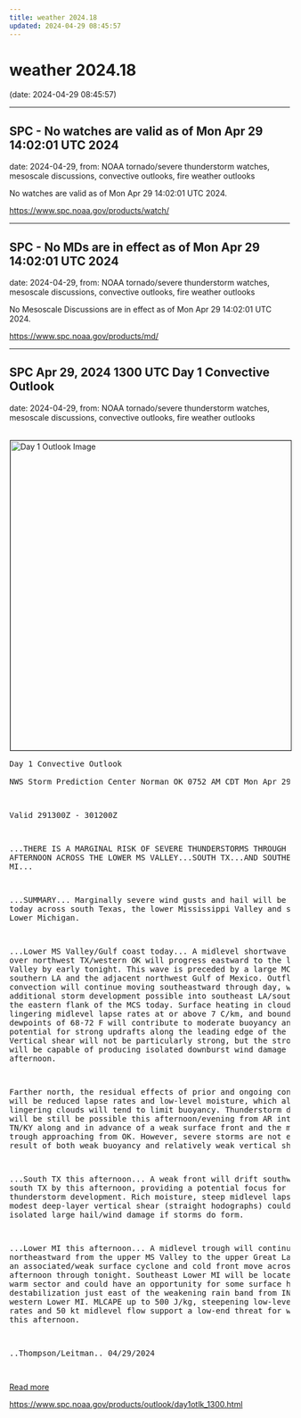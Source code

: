 ```yaml
---
title: weather 2024.18
updated: 2024-04-29 08:45:57
---
```


# weather 2024.18

(date: 2024-04-29 08:45:57)

---

## SPC - No watches are valid as of Mon Apr 29 14:02:01 UTC 2024

date: 2024-04-29, from: NOAA tornado/severe thunderstorm watches, mesoscale discussions, convective outlooks, fire weather outlooks

No watches are valid as of Mon Apr 29 14:02:01 UTC 2024. 

<https://www.spc.noaa.gov/products/watch/>

---

## SPC - No MDs are in effect as of Mon Apr 29 14:02:01 UTC 2024

date: 2024-04-29, from: NOAA tornado/severe thunderstorm watches, mesoscale discussions, convective outlooks, fire weather outlooks

No Mesoscale Discussions are in effect as of Mon Apr 29 14:02:01 UTC 2024. 

<https://www.spc.noaa.gov/products/md/>

---

## SPC Apr 29, 2024 1300 UTC Day 1 Convective Outlook

date: 2024-04-29, from: NOAA tornado/severe thunderstorm watches, mesoscale discussions, convective outlooks, fire weather outlooks

<br /><a href="https://www.spc.noaa.gov/products/outlook/day1otlk.html"><img src="https://www.spc.noaa.gov/products/outlook/day1otlk.gif" border="1" alt="Day 1 Outlook Image" hspace="1" vspace="1" width="815" height="555" align="center" /></a><pre>
Day 1 Convective Outlook  
NWS Storm Prediction Center Norman OK
0752 AM CDT Mon Apr 29 2024

Valid 291300Z - 301200Z

...THERE IS A MARGINAL RISK OF SEVERE THUNDERSTORMS THROUGH LATE
AFTERNOON ACROSS THE LOWER MS VALLEY...SOUTH TX...AND SOUTHEAST
LOWER MI...

...SUMMARY...
Marginally severe wind gusts and hail will be possible today across
south Texas, the lower Mississippi Valley and southeast Lower
Michigan.

...Lower MS Valley/Gulf coast today...
A midlevel shortwave trough over northwest TX/western OK will
progress eastward to the lower MS Valley by early tonight.  This
wave is preceded by a large MCS now over southern LA and the
adjacent northwest Gulf of Mexico.  Outflow with this convection
will continue moving southeastward through day, with some additional
storm development possible into southeast LA/southern MS on the
eastern flank of the MCS today.  Surface heating in cloud breaks,
lingering midlevel lapse rates at or above 7 C/km, and
boundary-layer dewpoints of 68-72 F will contribute to moderate
buoyancy and the potential for strong updrafts along the leading
edge of the MCS.  Vertical shear will not be particularly strong,
but the stronger storms will be capable of producing isolated
downburst wind damage through this afternoon.

Farther north, the residual effects of prior and ongoing convection
will be reduced lapse rates and low-level moisture, which along with
lingering clouds will tend to limit buoyancy.  Thunderstorm
development will be still be possible this afternoon/evening from AR
into western TN/KY along and in advance of a weak surface front and
the midlevel trough approaching from OK.  However, severe storms are
not expected as a result of both weak buoyancy and relatively weak
vertical shear.

...South TX this afternoon...
A weak front will drift southward into south TX by this afternoon,
providing a potential focus for isolated thunderstorm development. 
Rich moisture, steep midlevel lapse rates and modest deep-layer
vertical shear (straight hodographs) could support isolated large
hail/wind damage if storms do form.  

...Lower MI this afternoon...
A midlevel trough will continue northeastward from the upper MS
Valley to the upper Great Lakes, while an associated/weak surface
cyclone and cold front move across WI/MI this afternoon through
tonight.  Southeast Lower MI will be located within the warm sector
and could have an opportunity for some surface heating/
destabilization just east of the weakening rain band from IN into
western Lower MI.  MLCAPE up to 500 J/kg, steepening low-level lapse
rates and 50 kt midlevel flow support a low-end threat for wind
damage this afternoon.

..Thompson/Leitman.. 04/29/2024

</pre>
<a href="https://www.spc.noaa.gov/products/outlook/day1otlk.html">Read more</a>
 

<https://www.spc.noaa.gov/products/outlook/day1otlk_1300.html>

